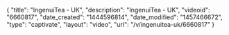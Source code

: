 {
    "title": "IngenuiTea - UK",
    "description": "IngenuiTea - UK",
    "videoid": "6660817",
    "date_created": "1444596814",
    "date_modified": "1457466672",
    "type": "captivate",
    "layout": "video",
    "url": "\/v\/ingenuitea-uk\/6660817"
}